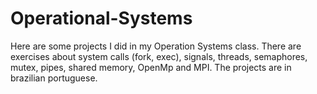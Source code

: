 # Operational-Systems
Here are some projects I did in my Operation Systems class. There are exercises about system calls (fork, exec), signals, threads, semaphores, mutex, pipes, shared memory, OpenMp and MPI. The projects are in brazilian portuguese.
